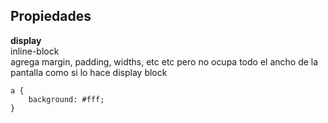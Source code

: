 ## Propiedades
**display**  
inline-block  
agrega margin, padding, widths, etc etc pero no ocupa todo el ancho de la pantalla como si lo hace display block

```
a {
    background: #fff;
}
```